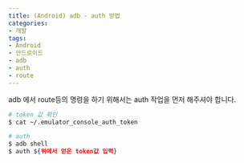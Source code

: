 ```yaml
---
title: (Android) adb - auth 방법
categories:
- 개발
tags:
- Android
- 안드로이드
- adb
- auth
- route
---
```


adb 에서 route등의 명령을 하기 위해서는 auth 작업을 먼저 해주셔야 합니다.

```bash
# token 값 확인
$ cat ~/.emulator_console_auth_token

# auth
$ adb shell
$ auth ${위에서 얻은 token값 입력}
```